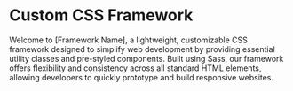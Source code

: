 # Custom CSS Framework
Welcome to [Framework Name], a lightweight, customizable CSS framework designed to simplify web development by providing essential utility classes and pre-styled components. Built using Sass, our framework offers flexibility and consistency across all standard HTML elements, allowing developers to quickly prototype and build responsive websites.